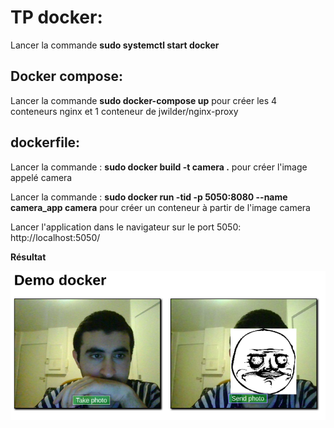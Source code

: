# TP docker:

Lancer la commande **sudo systemctl start docker**

## Docker compose:

Lancer la commande **sudo docker-compose up** pour créer les 4 conteneurs nginx et 1 conteneur de jwilder/nginx-proxy

## dockerfile:

Lancer la commande : **sudo docker build -t camera .** pour créer l'image appelé camera

Lancer la commande : **sudo docker run -tid -p 5050:8080 --name camera_app camera** pour créer un conteneur à partir de l'image camera

Lancer l'application dans le navigateur sur le port 5050: http://localhost:5050/

**Résultat**

![](captDocker.png)
